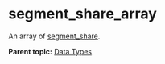 # segment\_share\_array

An array of [segment\_share](r_segment_share.md#). 

**Parent topic:** [Data Types](../data_types/datatypes.md)

